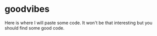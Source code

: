 # goodvibes
Here is where I will paste some code. 
It won't be that interesting but you should find some good code.
